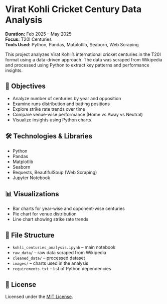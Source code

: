 # Virat Kohli Cricket Century Data Analysis

**Duration:** Feb 2025 – May 2025  
**Focus:** T20I Centuries  
**Tools Used:** Python, Pandas, Matplotlib, Seaborn, Web Scraping

This project analyzes Virat Kohli’s international cricket centuries in the T20I format using a data-driven approach. The data was scraped from Wikipedia and processed using Python to extract key patterns and performance insights.

## 📌 Objectives

- Analyze number of centuries by year and opposition
- Examine runs distribution and batting positions
- Explore strike rate trends over time
- Compare venue-wise performance (Home vs Away vs Neutral)
- Visualize insights using Python charts

## 🛠️ Technologies & Libraries

- Python
- Pandas
- Matplotlib
- Seaborn
- Requests, BeautifulSoup (Web Scraping)
- Jupyter Notebook

## 📊 Visualizations

- Bar charts for year-wise and opponent-wise centuries
- Pie chart for venue distribution
- Line chart showing strike rate trends

## 📁 File Structure

- `kohli_centuries_analysis.ipynb` – main notebook
- `raw_data/` – raw data scraped from Wikipedia
- `cleaned_data/` – processed dataset
- `images/` – charts used in the analysis
- `requirements.txt` – list of Python dependencies

## 📄 License

Licensed under the [MIT License](LICENSE).
